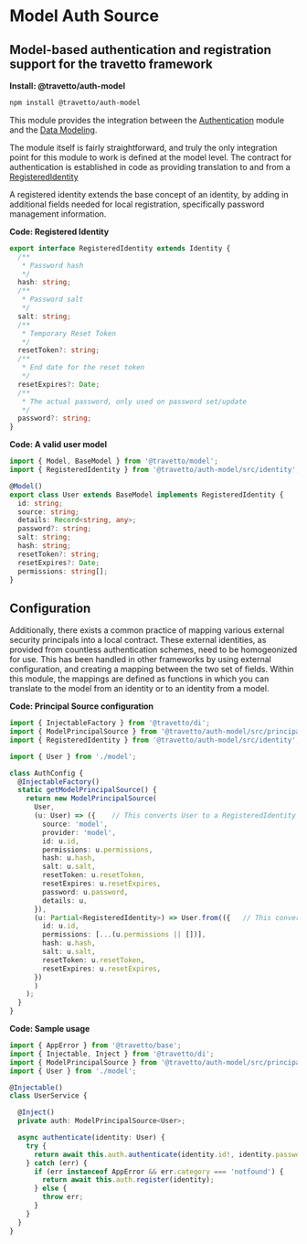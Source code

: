 <!-- This file was generated by the framweork and should not be modified directly -->
<!-- Please modify https://github.com/travetto/travetto/tree/master/module/auth-model/DOCS.js and execute "npm run docs" to rebuild -->
# Model Auth Source
## Model-based authentication and registration support for the travetto framework

**Install: @travetto/auth-model**
```bash
npm install @travetto/auth-model
```

This module provides the integration between the [Authentication](https://github.com/travetto/travetto/tree/master/module/auth#readme "Authentication scaffolding for the travetto framework") module and the [Data Modeling](https://github.com/travetto/travetto/tree/master/module/model#readme "Datastore abstraction for CRUD operations with advanced query support.").

The module itself is fairly straightforward, and truly the only integration point for this module to work is defined at the model level.  The contract for authentication is established in code as providing translation to and from a [RegisteredIdentity](./src/identity.ts#L5)

A registered identity extends the base concept of an identity, by adding in additional fields needed for local registration, specifically password management information.

**Code: Registered Identity**
```typescript
export interface RegisteredIdentity extends Identity {
  /**
   * Password hash
   */
  hash: string;
  /**
   * Password salt
   */
  salt: string;
  /**
   * Temporary Reset Token
   */
  resetToken?: string;
  /**
   * End date for the reset token
   */
  resetExpires?: Date;
  /**
   * The actual password, only used on password set/update
   */
  password?: string;
}
```

**Code: A valid user model**
```typescript
import { Model, BaseModel } from '@travetto/model';
import { RegisteredIdentity } from '@travetto/auth-model/src/identity';

@Model()
export class User extends BaseModel implements RegisteredIdentity {
  id: string;
  source: string;
  details: Record<string, any>;
  password?: string;
  salt: string;
  hash: string;
  resetToken?: string;
  resetExpires?: Date;
  permissions: string[];
}
```

## Configuration

Additionally, there exists a common practice of mapping various external security principals into a local contract. These external identities, as provided from countless authentication schemes, need to be homogeonized for use.  This has been handled in other frameworks by using external configuration, and creating a mapping between the two set of fields.  Within this module, the mappings are defined as functions in which you can translate to the model from an identity or to an identity from a model.

**Code: Principal Source configuration**
```typescript
import { InjectableFactory } from '@travetto/di';
import { ModelPrincipalSource } from '@travetto/auth-model/src/principal';
import { RegisteredIdentity } from '@travetto/auth-model/src/identity';

import { User } from './model';

class AuthConfig {
  @InjectableFactory()
  static getModelPrincipalSource() {
    return new ModelPrincipalSource(
      User,
      (u: User) => ({    // This converts User to a RegisteredIdentity
        source: 'model',
        provider: 'model',
        id: u.id,
        permissions: u.permissions,
        hash: u.hash,
        salt: u.salt,
        resetToken: u.resetToken,
        resetExpires: u.resetExpires,
        password: u.password,
        details: u,
      }),
      (u: Partial<RegisteredIdentity>) => User.from(({   // This converts a RegisteredIdentity to a User
        id: u.id,
        permissions: [...(u.permissions || [])],
        hash: u.hash,
        salt: u.salt,
        resetToken: u.resetToken,
        resetExpires: u.resetExpires,
      })
      )
    );
  }
}
```

**Code: Sample usage**
```typescript
import { AppError } from '@travetto/base';
import { Injectable, Inject } from '@travetto/di';
import { ModelPrincipalSource } from '@travetto/auth-model/src/principal';
import { User } from './model';

@Injectable()
class UserService {

  @Inject()
  private auth: ModelPrincipalSource<User>;

  async authenticate(identity: User) {
    try {
      return await this.auth.authenticate(identity.id!, identity.password!);
    } catch (err) {
      if (err instanceof AppError && err.category === 'notfound') {
        return await this.auth.register(identity);
      } else {
        throw err;
      }
    }
  }
}
```

